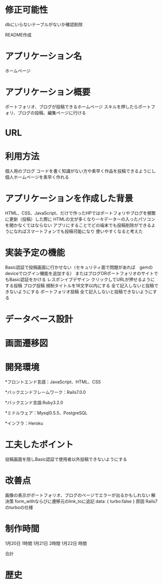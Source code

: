 



#   修正可能性

dbにいらないテーブルがないか確認削除

README作成



# アプリケーション名
ホームページ

# アプリケーション概要
ポートフォリオ、ブログが投稿できるホームページ
スキルを押したらポートフォリ、ブログの投稿、編集ページに行ける
# URL
# 利用方法
個人用のブログ
コードを書く知識がない方や素早く作品を投稿できるようにし個人ホームページを素早く作れる
# アプリケーションを作成した背景
HTML、CSS、JavaScript、だけで作ったHPではポートフォリやブログを頻繁に更新（投稿）した際に
HTMLの文が多くなり一々データーの入ったパソコンを開かなくてはならない
アプリにすることでどの端末でも投稿削除ができるようになればスマートフォンでも投稿可能になり
使いやすくなると考えた


# 実装予定の機能
Basic認証で投稿画面に行かせない（セキュリティ面で問題があれば　gemのdeviceでログイン機能を追加する）
またはブログORポートフォリオのサイトでもBasic認証をかける
レスポンイブデザイン
クリックしてURLが押せるようにする投稿
ブログ投稿
規制タイトルを18文字以内にする
全て記入しないと投稿できないようにする
ポートフォリオ投稿
全て記入しないと投稿できないようにする



# データベース設計
# 画面遷移図
# 開発環境
*フロントエンド言語：JavaScript、HTML、CSS

*バックエンドフレームワーク：Rails7.0.0 

*バックエンド言語:Ruby3.2.0

*ミドルウェア：Mysql0.5.5、PostgreSQL

*インフラ：Heroku
# 工夫したポイント
投稿画面を隠しBasic認証で使用者以外投稿できないようにする

# 改善点
画像の表示がポートフォリオ、ブログのページでエラーが出るかもしれない
解決策
form_withならびに遷移元のlink_toに追記
data: { turbo:false }
原因
Rails7のturboの仕様



# 制作時間
1月20日 1時間
1月21日 2時間
1月22日 時間


合計
# 歴史

